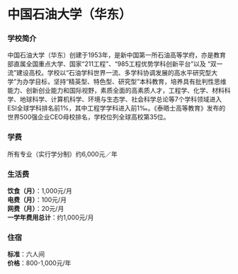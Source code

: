 # 中国石油大学（华东）
### 学校简介
中国石油大学（华东）创建于1953年，是新中国第一所石油高等学府，亦是教育部直属全国重点大学、国家“211工程”、“985工程优势学科创新平台”以及 “双一流”建设高校。学校以“石油学科世界一流、多学科协调发展的高水平研究型大学”为办学目标，坚持“精英型、特色型、研究型”本科教育，培养具有批判性思维能力、创新创业能力和国际视野，素质全面的高素质人才，工程学、化学、材料科学、地球科学、计算机科学、环境与生态学、社会科学总论等7个学科领域进入ESI全球学科排名前1%，其中工程学学科进入前1‰。《泰晤士高等教育》发布的世界500强企业CEO母校排名，学校位列全球高校第35位。

### 学费
所有专业（实行学分制）约6,000元／年

### 生活费
**饮食（月）**：1,000元/月  
**电费（月）**：100元/月  
**网费（月）**：20元/月  
**一学年费用总计**：约1,000元/月  

### 住宿
**标准**：六人间  
**价格**：800-1,000元/年  
